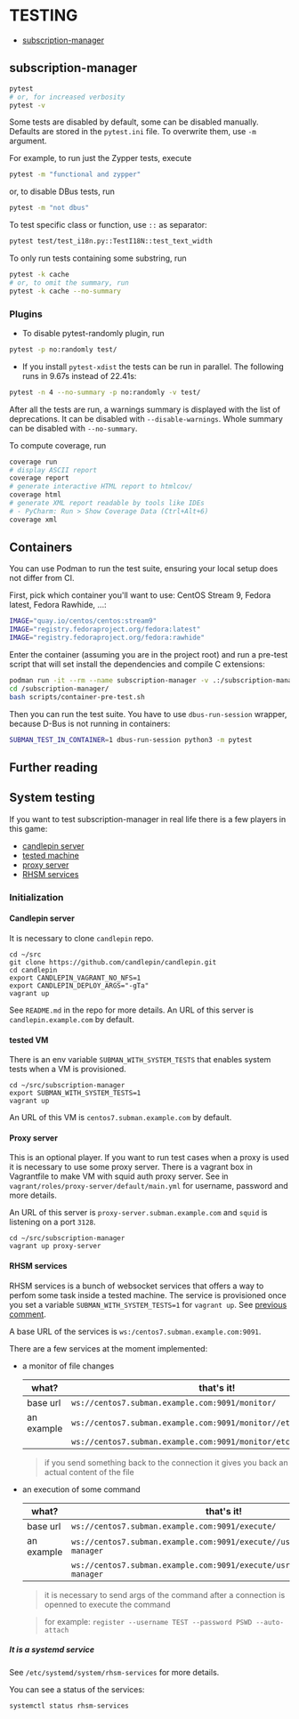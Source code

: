 # TESTING

- [subscription-manager](#subscription-manager)

## subscription-manager

```bash
pytest
# or, for increased verbosity
pytest -v
```

Some tests are disabled by default, some can be disabled manually. Defaults are stored in the `pytest.ini` file. To overwrite them, use `-m` argument.

For example, to run just the Zypper tests, execute

```bash
pytest -m "functional and zypper"
```

or, to disable DBus tests, run

```bash
pytest -m "not dbus"
```

To test specific class or function, use `::` as separator:

```bash
pytest test/test_i18n.py::TestI18N::test_text_width
```

To only run tests containing some substring, run

```bash
pytest -k cache
# or, to omit the summary, run
pytest -k cache --no-summary
```

### Plugins

- To disable pytest-randomly plugin, run

```bash
pytest -p no:randomly test/
```

- If you install `pytest-xdist` the tests can be run in parallel. The following runs in 9.67s instead of 22.41s:

```bash
pytest -n 4 --no-summary -p no:randomly -v test/
```

After all the tests are run, a warnings summary is displayed with the list of deprecations. It can be disabled with `--disable-warnings`. Whole summary can be disabled with `--no-summary`.

To compute coverage, run

```bash
coverage run
# display ASCII report
coverage report
# generate interactive HTML report to htmlcov/
coverage html
# generate XML report readable by tools like IDEs
# - PyCharm: Run > Show Coverage Data (Ctrl+Alt+6)
coverage xml
```

## Containers

You can use Podman to run the test suite, ensuring your local setup does not differ from CI.

First, pick which container you'll want to use: CentOS Stream 9, Fedora latest, Fedora Rawhide, ...:

```bash
IMAGE="quay.io/centos/centos:stream9"
IMAGE="registry.fedoraproject.org/fedora:latest"
IMAGE="registry.fedoraproject.org/fedora:rawhide"
```

Enter the container (assuming you are in the project root) and run a pre-test script that will set install the dependencies and compile C extensions:

```bash
podman run -it --rm --name subscription-manager -v .:/subscription-manager --privileged $IMAGE bash
cd /subscription-manager/
bash scripts/container-pre-test.sh
```

Then you can run the test suite. You have to use `dbus-run-session` wrapper, because D-Bus is not running in containers:

```bash
SUBMAN_TEST_IN_CONTAINER=1 dbus-run-session python3 -m pytest
```

## Further reading


## System testing

If you want to test subscription-manager in real life
there is a few players in this game:

- [candlepin server](#candlepin-server)
- [tested machine](#tested-vm)
- [proxy server](#proxy-server)
- [RHSM services](#rhsm-services)

### Initialization
#### Candlepin server
It is necessary to clone `candlepin` repo.

```shell
cd ~/src
git clone https://github.com/candlepin/candlepin.git
cd candlepin
export CANDLEPIN_VAGRANT_NO_NFS=1 
export CANDLEPIN_DEPLOY_ARGS="-gTa"
vagrant up
```
See `README.md` in the repo for more details.
An URL of this server is `candlepin.example.com` by default.

#### tested VM
There is an env variable `SUBMAN_WITH_SYSTEM_TESTS` that enables system tests when a VM is provisioned.

```shell
cd ~/src/subscription-manager
export SUBMAN_WITH_SYSTEM_TESTS=1
vagrant up
```
An URL of this VM is `centos7.subman.example.com` by default.

#### Proxy server
This is an optional player. If you want to run test cases when a proxy is used it is necessary to use some proxy server.
There is a vagrant box in Vagrantfile to make VM with squid auth proxy server.
See in `vagrant/roles/proxy-server/default/main.yml` for username, password and more details.

An URL of this server is `proxy-server.subman.example.com` and `squid` is listening on a port `3128`.

```shell
cd ~/src/subscription-manager
vagrant up proxy-server
```

#### RHSM services

RHSM services is a bunch of websocket services that offers a way to perfom some task inside a tested machine.
The service is provisioned once you set a variable `SUBMAN_WITH_SYSTEM_TESTS=1` for `vagrant up`. 
See [previous comment](#tested-vm).

A base URL of the services is `ws:/centos7.subman.example.com:9091`. 

There are a few services at the moment implemented:



- a monitor of file changes

  | what?      | that's it!                                                                                   |
  |------------|----------------------------------------------------------------------------------------------|
  | base url   | `ws://centos7.subman.example.com:9091/monitor/`                                              |
  | an example | `ws://centos7.subman.example.com:9091/monitor//etc/rhsm/rhsm.conf`                           |
  |            | `ws://centos7.subman.example.com:9091/monitor/etc/rhsm/rhsm.conf`                            |

  > if you send something back to the connection it gives you back an actual content of the file

- an execution of some command

  | what?      | that's it!                                                                   |
  |------------|------------------------------------------------------------------------------|
  | base url   | `ws://centos7.subman.example.com:9091/execute/`                              |
  | an example | `ws://centos7.subman.example.com:9091/execute//usr/bin/subscription-manager` |
  |            | `ws://centos7.subman.example.com:9091/execute/usr/bin/subscription-manager`  |

  > it is necessary to send args of the command after a connection is openned to execute the command 
  
  > for example: `register --username TEST --password PSWD --auto-attach`

##### It is a systemd service

See `/etc/systemd/system/rhsm-services` for more details.

You can see a status of the services:

```shell
systemctl status rhsm-services
```
